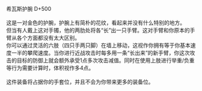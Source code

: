 <title>希瓦斯护腕</title>
<meta name="GENERATOR" content="WinCHM">
<meta http-equiv="Content-Type" content="text/html; charset=gb2312">
<br>希瓦斯护腕 D+500 
<br>
<br>这是一对金色的护腕，护腕上有简朴的花纹，看起来并没有什么特别的地方。
<br>但当有人戴上这对手镯，他的两肋处将各“长”出一只手臂。这对手臂和你原本的手臂从各个方面都没有太大区别。
<br>你可以通过灵活的六肢（四只手两只脚）在墙上移动，这视作你拥有等于你基本速度一半的攀爬速度。当你进行近战攻击时每多用一条“长出来”的新手臂，你这次攻击的目标的防御上就会额外承受1点多次攻击减值。同时在使用上肢进行举重/负重等行为需要计算时，体积视作多4点。
<br>
<br>这件装备将占据你的手套位，并且不会为你带来更多的装备位。
<br>